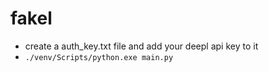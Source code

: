 # fakel

- create a auth_key.txt file and add your deepl api key to it
- `./venv/Scripts/python.exe main.py`